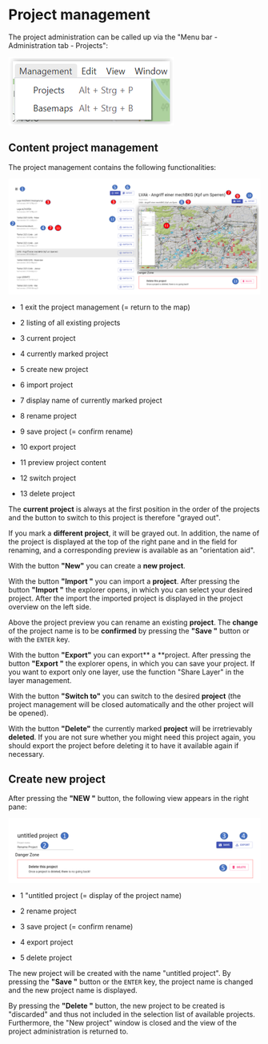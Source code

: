 # **Project management**

The project administration can be called up via the "Menu bar - Administration tab - Projects":

![](images/en/Projektverwaltung.png)


## **Content project management**


The project management contains the following functionalities:

![](images/en/Inhalt_Projektverwaltung.png)

- <span class="blue">1</span> exit the project management (= return to the map)
- <span class="blue">2</span> listing of all existing projects

- <span class="red">3</span> current project

- <span class="blue">4</span> currently marked project

- <span class="blue">5</span> create new project

- <span class="blue">6</span> import project

- <span class="red">7</span> display name of currently marked project

- <span class="blue">8</span> rename project

- <span class="red">9</span> save project (= confirm rename)

- <span class="blue">10</span> export project

- <span class="red">11</span> preview project content

- <span class="blue">12</span> switch project

- <span class="blue">13</span> delete project



The **current project** is always at the first position in the order of the projects and the button to switch to this project is therefore "grayed out".

If you mark a **different project**, it will be grayed out. In addition, the name of the project is displayed at the top of the right pane and in the field for renaming, and a corresponding preview is available as an "orientation aid".

With the button **"New"** you can create a **new project**.

With the button **"Import "** you can import a **project**. After pressing the button **"Import "** the explorer opens, in which you can select your desired project. After the import the imported project is displayed in the project overview on the left side.

Above the project preview you can rename an existing **project**. The **change** of the project name is to be **confirmed** by pressing the **"Save "** button or with the `ENTER` key.

With the button **"Export"** you can export** a **project. After pressing the button **"Export "** the explorer opens, in which you can save your project. If you want to export only one layer, use the function "Share Layer" in the layer management.

With the button **"Switch to"** you can switch to the desired **project** (the project management will be closed automatically and the other project will be opened).

With the button **"Delete"** the currently marked **project** will be irretrievably **deleted**. If you are not sure whether you might need this project again, you should export the project before deleting it to have it available again if necessary.





## **Create new project**



After pressing the **"NEW "** button, the following view appears in the right pane:

![](images/en/Projekt_neu_anlegen.png)

- <span class="blue">1</span> "untitled project (= display of the project name)
- <span class="blue">2</span> rename project

- <span class="blue">3</span> save project (= confirm rename)

- <span class="blue">4</span> export project

- <span class="blue">5</span> delete project



The new project will be created with the name "untitled project". By pressing the **"Save "** button or the `ENTER` key, the project name is changed and the new project name is displayed.

By pressing the **"Delete "** button, the new project to be created is "discarded" and thus not included in the selection list of available projects. Furthermore, the "New project" window is closed and the view of the project administration is returned to.

